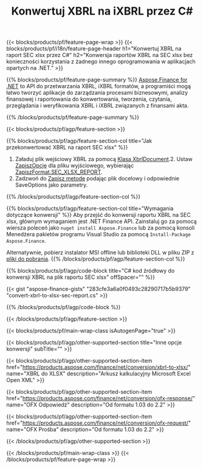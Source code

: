 ﻿---
title: Konwertuj XBRL na iXBRL przez C#
description: Przykładowy kod konwersji raportu XBRL na SEC xlsx C#. Użyj API przykładowego kodu dla plików wsadowych XBRL do konwersji raportów SEC xlsx w aplikacjach opartych na .NET. 
url: /pl/net/conversion/xbrl-to-sec-xlsx-report/
family: finance
platformtag: net
feature: convert
informat: XBRL
outformat: XLSX
otherformats: HTML
---
{{< blocks/products/pf/feature-page-wrap >}}
{{< blocks/products/pf/i18n/feature-page-header h1="Konwertuj XBRL na raport SEC xlsx przez C#" h2="Konwersja raportów XBRL na SEC xlsx bez konieczności korzystania z żadnego innego oprogramowania w aplikacjach opartych na .NET." >}}

{{% blocks/products/pf/feature-page-summary %}}
[Aspose.Finance for .NET](https://products.aspose.com/finance/net/) to API do przetwarzania XBRL, iXBRL formatów, a programiści mogą łatwo tworzyć aplikacje do zarządzania procesami biznesowymi, analizy finansowej i raportowania do konwertowania, tworzenia, czytania, przeglądania i weryfikowania XBRL i iXBRL związanych z finansami akta. 

{{% /blocks/products/pf/feature-page-summary %}}

{{< blocks/products/pf/agp/feature-section >}}

{{% blocks/products/pf/agp/feature-section-col title="Jak przekonwertować XBRL na raport SEC xlsx" %}}
1. Załaduj plik wejściowy XBRL za pomocą [Klasa XbrlDocument](https://apireference.aspose.com/finance/net/aspose.finance.xbrl/xbrldocument).2. Ustaw [ZapiszOpcje](https://apireference.aspose.com/finance/net/aspose.finance.xbrl/saveoptions) dla pliku wyjściowego, wybierając [ZapiszFormat.SEC_XLSX_REPORT](https://apireference.aspose.com/finance/net/aspose.finance.xbrl/saveformat).
3. Zadzwoń do [Zapisz metodę](https://apireference.aspose.com/finance/net/aspose.finance.xbrl.xbrldocument/save/methods/2) podając plik docelowy i odpowiednie SaveOptions jako parametry.

{{% /blocks/products/pf/agp/feature-section-col %}}

{{% blocks/products/pf/agp/feature-section-col title="Wymagania dotyczące konwersji" %}}
Aby przejść do konwersji raportu XBRL na SEC xlsx, głównym wymaganiem jest .NET Finance API. Zainstaluj go za pomocą wiersza poleceń jako ```nuget install Aspose.Finance``` lub za pomocą konsoli Menedżera pakietów programu Visual Studio za pomocą ```Install-Package Aspose.Finance```.

Alternatywnie, pobierz instalator MSI offline lub biblioteki DLL w pliku ZIP z [pliki do pobrania](https://downloads.aspose.com/finance/net).
{{% /blocks/products/pf/agp/feature-section-col %}}

{{% blocks/products/pf/agp/code-block title="C# kod źródłowy do konwersji XBRL na plik raportu SEC xlsx" offSpacer="" %}}

{{< gist "aspose-finance-gists" "283cfe3a6a0f0493c28290717b5b9379" "convert-xbrl-to-xlsx-sec-report.cs" >}}

{{% /blocks/products/pf/agp/code-block %}}

{{< /blocks/products/pf/agp/feature-section >}}

{{< blocks/products/pf/main-wrap-class isAutogenPage="true" >}}

{{< blocks/products/pf/agp/other-supported-section title="Inne opcje konwersji" subTitle="" >}}

{{< blocks/products/pf/agp/other-supported-section-item href="https://products.aspose.com/finance/net/conversion/xbrl-to-xlsx/" name="XBRL do XLSX" description="Arkusz kalkulacyjny Microsoft Excel Open XML" >}}

{{< blocks/products/pf/agp/other-supported-section-item href="https://products.aspose.com/finance/net/conversion/ofx-response/" name="OFX Odpowiedź" description="Od formatu 1.03 do 2.2" >}}

{{< blocks/products/pf/agp/other-supported-section-item href="https://products.aspose.com/finance/net/conversion/ofx-request/" name="OFX Prośba" description="Od formatu 1.03 do 2.2" >}}

{{< /blocks/products/pf/agp/other-supported-section >}}

{{< /blocks/products/pf/main-wrap-class >}}
{{< /blocks/products/pf/feature-page-wrap >}}